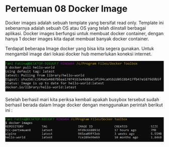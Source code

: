 # Pertemuan 08 Docker Image

Docker images adalah sebuah template yang bersifat read only. Template ini sebenarnya adalah sebuah OS atau OS yang telah diinstall berbagai aplikasi. Docker images berfungsi untuk membuat docker container, dengan hanya 1 docker images kita dapat membuat banyak docker container.

Terdapat beberapa Image docker yang bisa kita segera gunakan. Untuk mengambil image dari lokasi docker hub memerlukan koneksi internet. 

![01](gambar/2.PNG)

Setelah berhasil mari kita periksa kembali apakah busybox tersebut sudah berhasil berada dalam Image docker dengan menggunakan perintah berikut ini :

![01](gambar/3.PNG)





